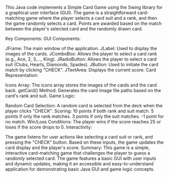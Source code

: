 This Java code implements a Simple Card Game using the Swing library for a graphical user interface (GUI). The game is a straightforward card-matching game where the player selects a card suit and a rank, and then the game randomly selects a card. Points are awarded based on the match between the player's selected card and the randomly drawn card.

Key Components:
GUI Components:

JFrame: The main window of the application.
JLabel: Used to display the images of the cards.
JComboBox: Allows the player to select a card rank (e.g., Ace, 2, 3,..., King).
JRadioButton: Allows the player to select a card suit (Clubs, Hearts, Diamonds, Spades).
JButton: Used to initiate the card match by clicking "CHECK".
JTextArea: Displays the current score.
Card Representation:

Icons Array: The icons array stores the images of the cards and the card back.
getCard() Method: Generates the card image file paths based on the card's rank and suit.
Game Logic:

Random Card Selection: A random card is selected from the deck when the player clicks "CHECK".
Scoring:
10 points if both rank and suit match.
5 points if only the rank matches.
3 points if only the suit matches.
-1 point for no match.
Win/Loss Conditions: The player wins if the score reaches 25 or loses if the score drops to 0.
Interactivity:

The game listens for user actions like selecting a card suit or rank, and pressing the "CHECK" button. Based on these inputs, the game updates the card display and the player's score.
Summary:
This game is a simple, interactive card-matching game that challenges the player to guess a randomly selected card. The game features a basic GUI with user inputs and dynamic updates, making it an accessible and easy-to-understand application for demonstrating basic Java GUI and game logic concepts.
